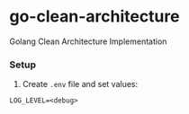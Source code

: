 # go-clean-architecture

Golang Clean Architecture Implementation

### Setup

1. Create `.env` file and set values:

```dotenv
LOG_LEVEL=<debug>
```